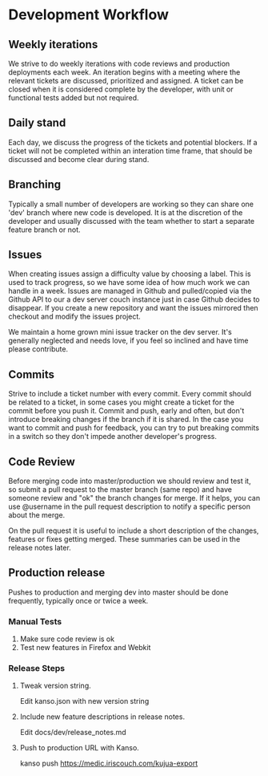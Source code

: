 # Development Workflow

## Weekly iterations

We strive to do weekly iterations with code reviews and production deployments
each week.  An iteration begins with a meeting where the relevant tickets are
discussed, prioritized and assigned.  A ticket can be closed when it is
considered complete by the developer, with unit or functional tests added but
not required.

## Daily stand

Each day, we discuss the progress of the tickets and potential blockers.  If a
ticket will not be completed within an interation time frame, that should be
discussed and become clear during stand.

## Branching 

Typically a small number of developers are working so they can share one 'dev'
branch where new code is developed.  It is at the discretion of the developer
and usually discussed with the team whether to start a separate feature branch
or not.

## Issues

When creating issues assign a difficulty value by choosing a label.  This is
used to track progress, so we have some idea of how much work we can handle in
a week.  Issues are managed in Github and pulled/copied via the Github API to
our a dev server couch instance just in case Github decides to disappear. If
you create a new repository and want the issues mirrored then checkout and
modify the issues project.

We maintain a home grown mini issue tracker on the dev server.  It's generally
neglected and needs love, if you feel so inclined and have time please
contribute.

## Commits

Strive to include a ticket number with every commit.  Every commit should be
related to a ticket, in some cases you might create a ticket for the commit
before you push it.  Commit and push, early and often,  but don't introduce
breaking changes if the branch if it is shared.  In the case you want to commit
and push for feedback, you can try to put breaking commits in a switch so they
don't impede another developer's progress.

## Code Review

Before merging code into master/production we should review and test it, so
submit a pull request to the master branch (same repo) and have someone review
and "ok" the branch changes for merge.  If it helps, you can use @username in
the pull request description to notify a specific person about the merge.

On the pull request it is useful to include a short description of the changes,
features or fixes getting merged. These summaries can be used in the release
notes later.

## Production release

Pushes to production and merging dev into master should be done frequently,
typically once or twice a week.

### Manual Tests

1. Make sure code review is ok
2. Test new features in Firefox and Webkit

### Release Steps

1. Tweak version string.

    Edit kanso.json with new version string

2. Include new feature descriptions in release notes.

    Edit docs/dev/release_notes.md

3. Push to production URL with Kanso.

    kanso push https://medic.iriscouch.com/kujua-export
